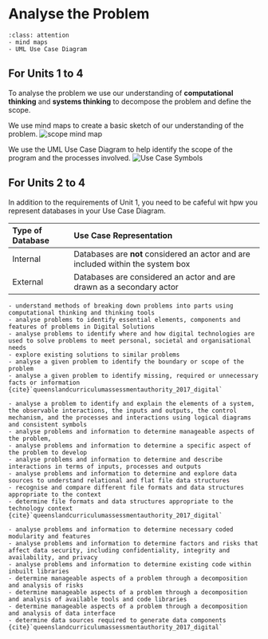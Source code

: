 # Analyse the Problem

```{admonition} Tools used:
:class: attention
- mind maps
- UML Use Case Diagram
```
## For Units 1 to 4
To analyse the problem we use our understanding of **computational thinking** and **systems thinking** to decompose the problem and define the scope.

We use mind maps to create a basic sketch of our understanding of the problem.
![scope mind map](../1_explore/assests/mm_scope.png)

We use the UML Use Case Diagram to help identify the scope of the program and the processes involved.
![Use Case Symbols](../1_explore/assests/use_case_symbols.png)

## For Units 2 to 4
In addition to the requirements of Unit 1, you need to be cafeful wit hpw you represent databases in your Use Case Diagram.

|Type of Database|Use Case Representation|
|:---------------|:----------------------|
|Internal|Databases are **not** considered an actor and are included within the system box|
|External|Databases are considered an actor and are drawn as a secondary actor|

```{admonition} Unit 1 subject matter covered:
- understand methods of breaking down problems into parts using computational thinking and thinking tools
- analyse problems to identify essential elements, components and features of problems in Digital Solutions
- analyse problems to identify where and how digital technologies are used to solve problems to meet personal, societal and organisational needs
- explore existing solutions to similar problems
- analyse a given problem to identify the boundary or scope of the problem
- analyse a given problem to identify missing, required or unnecessary facts or information
{cite}`queenslandcurriculumassessmentauthority_2017_digital`
```

```{admonition} Unit 3 subject matter covered:
- analyse a problem to identify and explain the elements of a system, the observable interactions, the inputs and outputs, the control mechanism, and the processes and interactions using logical diagrams and consistent symbols
- analyse problems and information to determine manageable aspects of the problem,
- analyse problems and information to determine a specific aspect of the problem to develop
- analyse problems and information to determine and describe interactions in terms of inputs, processes and outputs
- analyse problems and information to determine and explore data sources to understand relational and flat file data structures
- recognise and compare different file formats and data structures appropriate to the context
- determine file formats and data structures appropriate to the technology context
{cite}`queenslandcurriculumassessmentauthority_2017_digital`
```

```{admonition} Unit 4 subject matter covered:
- analyse problems and information to determine necessary coded modularity and features
- analyse problems and information to determine factors and risks that affect data security, including confidentiality, integrity and availability, and privacy
- analyse problems and information to determine existing code within inbuilt libraries
- determine manageable aspects of a problem through a decomposition and analysis of risks
- determine manageable aspects of a problem through a decomposition and analysis of available tools and code libraries
- determine manageable aspects of a problem through a decomposition and analysis of data interface
- determine data sources required to generate data components
{cite}`queenslandcurriculumassessmentauthority_2017_digital`
```